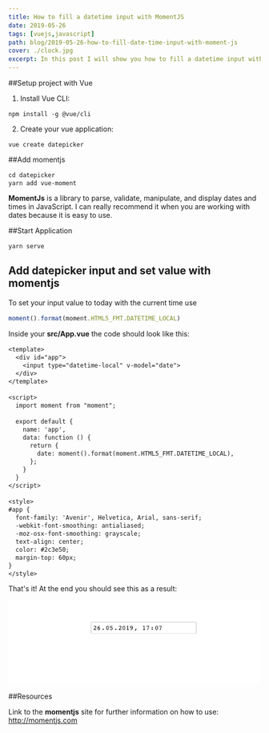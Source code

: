 ```yaml
---
title: How to fill a datetime input with MomentJS
date: 2019-05-26
tags: [vuejs,javascript]
path: blog/2019-05-26-how-to-fill-date-time-input-with-moment-js
cover: ./clock.jpg
excerpt: In this post I will show you how to fill a datetime input with MomentJS
---
```

##Setup project with Vue

1. Install Vue CLI:

```
npm install -g @vue/cli
```

2. Create your vue application:

```
vue create datepicker
```

##Add momentjs

```
cd datepicker
yarn add vue-moment
```
**MomentJs** is a library to parse, validate, manipulate, and display dates and times in JavaScript.
I can really recommend it when you are working with dates because it is easy to use.

##Start Application

```
yarn serve
```

## Add datepicker input and set value with momentjs

To set your input value to today with the current time use 

```javascript
moment().format(moment.HTML5_FMT.DATETIME_LOCAL)
```

Inside your **src/App.vue** the code should look like this:

```vuejs
<template>
  <div id="app">
    <input type="datetime-local" v-model="date">
  </div>
</template>

<script>
  import moment from "moment";

  export default {
    name: 'app',
    data: function () {
      return {
        date: moment().format(moment.HTML5_FMT.DATETIME_LOCAL),
      };
    }
  }
</script>

<style>
#app {
  font-family: 'Avenir', Helvetica, Arial, sans-serif;
  -webkit-font-smoothing: antialiased;
  -moz-osx-font-smoothing: grayscale;
  text-align: center;
  color: #2c3e50;
  margin-top: 60px;
}
</style>
```

That's it! At the end you should see this as a result:

 ![result](./result.png)
 
 
 ##Resources
 
 Link to the **momentjs** site for further information on how to use:  
 http://momentjs.com

   
   

    


    
    
    
    
   

   

